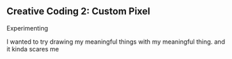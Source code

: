 ## Creative Coding 2: Custom Pixel

Experimenting

I wanted to try drawing my meaningful things with my meaningful thing. and it kinda scares me